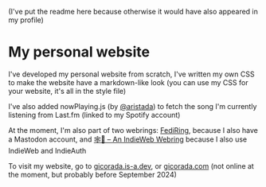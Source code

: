 (I've put the readme here because otherwise it would have also appeared in my profile)

# My personal website

I've developed my personal website from scratch, I've written my own CSS to make the website have a markdown-like look (you can use my CSS for your website, it's all in the style file)

I've also added nowPlaying.js (by [@aristada](https://github.com/aristada)) to fetch the song I'm currently listening from Last.fm (linked to my Spotify account)

At the moment, I'm also part of two webrings: [FediRing](https://fediring.net/), because I also have a Mastodon account, and [🕸💍 – An IndieWeb Webring](https://xn--sr8hvo.ws/) because I also use IndieWeb and IndieAuth

To visit my website, go to [gicorada.is-a.dev](https://gicorada.is-a.dev), or [gicorada.com](https://gicorada.com) (not online at the moment, but probably before September 2024)
